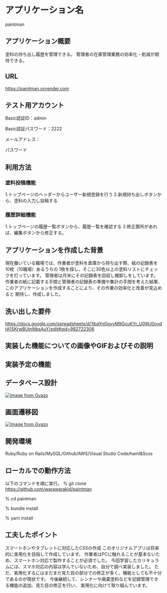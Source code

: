 # アプリケーション名

paintman

## アプリケーション概要

塗料の持ち出し履歴を管理できる。
管理者の在庫管理業務の効率化・削減が期待できる。

## URL

https://paintman.onrender.com

## テスト用アカウント

Basic認証ID：admin

Basic認証パスワード：2222

メールアドレス：

パスワード

## 利用方法

### 塗料投稿機能

1.トップページのヘッダーからユーザー新規登録を行う
2.新規持ち出しボタンから、塗料の入力し投稿する

### 履歴詳細機能

1.トップページの履歴一覧ボタンから、履歴一覧を確認する
2.修正箇所があれば、編集ボタンから修正する。

## アプリケーションを作成した背景

現在働いている職場では、作業者が塗料を倉庫から持ち出す際、紙の記録表を10枚（10職場）あるうちの
1枚を探し、そこに30色以上の塗料リストにチェックを打っています。
管理者は月末にその記録表を回収し棚卸しをしています。
作業者の紙に記載する手間と管理者の記録表の準備や集計の手間を考えた結果、
このアプリケーションを作成することにより、その作業の効率化と改善が見込めると
期待し、作成しました。

## 洗い出した要件

https://docs.google.com/spreadsheets/d/1ibaYnGpvvM9GcuKYr_U0WJ0oydtA1SKrwBUtnNbsAuY/edit#gid=982722306

## 実装した機能についての画像やGIFおよびその説明


## 実装予定の機能

## データベース設計

[![Image from Gyazo](https://i.gyazo.com/e39a497b9bdaae9dff14749a091f5cf0.png)](https://gyazo.com/e39a497b9bdaae9dff14749a091f5cf0)

## 画面遷移図

[![Image from Gyazo](https://i.gyazo.com/9561d8c385a5977ef18e76f3eb230ff3.png)](https://gyazo.com/9561d8c385a5977ef18e76f3eb230ff3)

## 開発環境

Ruby/Ruby on Rails/MySQL/Github/AWS/Visual Studio Code/haml&Scss

## ローカルでの動作方法

以下のコマンドを順に実行。
% git clone https://github.com/warawarakid/paintman

% cd paintman

% bundle install

% yarn install

## 工夫したポイント

スマートホンやタブレットに対応したCSSの作成
このオリジナルアプリは将来的に実用化を目指して作成しています。
作業者はPCに触れることが基本ないため、スマートホン対応で製作することが必須でした。
今回学習したカリキュラムには、スマホ対応の内容は学んでいないため、自分で調べ実装しました。
ただ、実用化するにはまだまだ見た目の部分での修正が多く、機能としても不十分であるのが現状です。
今後継続して、シンナーや廃棄塗料などを記録管理できる機能の追加、見た目の修正を行い、
実用化に向けて取り組んでいます。